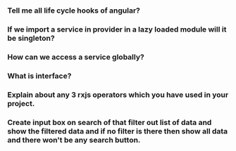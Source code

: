 ### Tell me all life cycle hooks of angular?

### If we import a service in provider in a lazy loaded module will it be singleton?

### How can we access a service globally?


### What is interface?

### Explain about  any 3 rxjs operators which you have used in your project.




###  Create input box on search of that  filter out  list of data and show the filtered data and if no filter is there then show all data and there won't be any search button.


